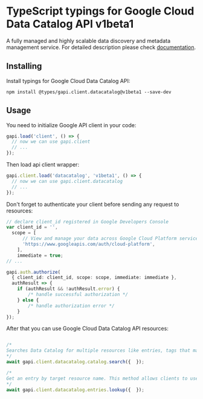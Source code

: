 # TypeScript typings for Google Cloud Data Catalog API v1beta1

A fully managed and highly scalable data discovery and metadata management service. 
For detailed description please check [documentation](https://cloud.google.com/data-catalog/docs/).

## Installing

Install typings for Google Cloud Data Catalog API:

```
npm install @types/gapi.client.datacatalog@v1beta1 --save-dev
```

## Usage

You need to initialize Google API client in your code:

```typescript
gapi.load('client', () => {
  // now we can use gapi.client
  // ...
});
```

Then load api client wrapper:

```typescript
gapi.client.load('datacatalog', 'v1beta1', () => {
  // now we can use gapi.client.datacatalog
  // ...
});
```

Don't forget to authenticate your client before sending any request to resources:

```typescript
// declare client_id registered in Google Developers Console
var client_id = '',
  scope = [ 
      // View and manage your data across Google Cloud Platform services
      'https://www.googleapis.com/auth/cloud-platform',
    ],
    immediate = true;
// ...

gapi.auth.authorize(
  { client_id: client_id, scope: scope, immediate: immediate },
  authResult => {
    if (authResult && !authResult.error) {
        /* handle successful authorization */
    } else {
        /* handle authorization error */
    }
});
```

After that you can use Google Cloud Data Catalog API resources:

```typescript

/*
Searches Data Catalog for multiple resources like entries, tags that match a query. This is a custom method (https://cloud.google.com/apis/design/custom_methods) and does not return the complete resource, only the resource identifier and high level fields. Clients can subsequently call `Get` methods. Note that Data Catalog search queries do not guarantee full recall. Query results that match your query may not be returned, even in subsequent result pages. Also note that results returned (and not returned) can vary across repeated search queries. See [Data Catalog Search Syntax](https://cloud.google.com/data-catalog/docs/how-to/search-reference) for more information.
*/
await gapi.client.datacatalog.catalog.search({  });

/*
Get an entry by target resource name. This method allows clients to use the resource name from the source Google Cloud Platform service to get the Data Catalog Entry.
*/
await gapi.client.datacatalog.entries.lookup({  });
```
